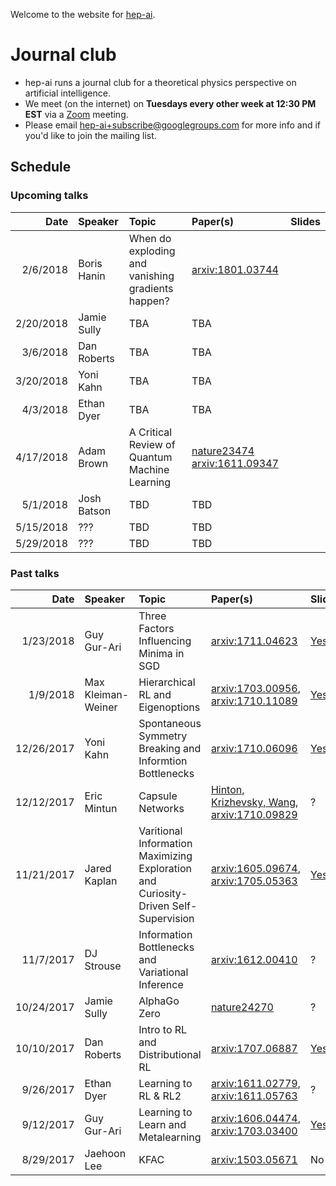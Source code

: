 Welcome to the website for [hep-ai](https://hep-ai.org).



# Journal club

* hep-ai runs a journal club for a theoretical physics perspective on artificial intelligence.
* We meet (on the internet) on **Tuesdays every other week at 12:30 PM EST** via a [Zoom](https://zoom.us/) meeting. 
* Please email [hep-ai+subscribe@googlegroups.com](mailto:hep-ai+subscribe@googlegroups.com) for more info and if you'd like to join the mailing list.

## Schedule

### Upcoming talks

| Date | Speaker | Topic | Paper(s) | Slides |
| ----:|:------- | :---- |:-------- | :----- |
| 2/6/2018 | Boris Hanin | When do exploding and vanishing gradients happen? | [arxiv:1801.03744](https://arxiv.org/abs/1801.03744) | |
| 2/20/2018 | Jamie Sully | TBA | TBA | |
| 3/6/2018 | Dan Roberts | TBA | TBA | |
| 3/20/2018 | Yoni Kahn | TBA | TBA | |
| 4/3/2018 | Ethan Dyer | TBA | TBA | |
| 4/17/2018 | Adam Brown | A Critical Review of Quantum Machine Learning | [nature23474](https://www.nature.com/articles/nature23474) [arxiv:1611.09347](https://arxiv.org/abs/1611.09347) | |
| 5/1/2018 | Josh Batson | TBD | TBD | |
| 5/15/2018 | ??? | TBD | TBD | |
| 5/29/2018 | ??? | TBD | TBD | |

### Past talks

| Date | Speaker | Topic | Paper(s) | Slides |
| ----:|:------- | :---- |:-------- | :----- |
| 1/23/2018 | Guy Gur-Ari | Three Factors Influencing Minima in SGD| [arxiv:1711.04623](https://arxiv.org/abs/1711.04623) | [Yes](slides/2018-01-23.pdf) |
| 1/9/2018 | Max Kleiman-Weiner | Hierarchical RL and Eigenoptions | [arxiv:1703.00956](https://arxiv.org/abs/1703.00956), [arxiv:1710.11089](https://arxiv.org/abs/1710.11089) | [Yes](slides/2018-01-09.key) |
| 12/26/2017 | Yoni Kahn | Spontaneous Symmetry Breaking and Informtion Bottlenecks | [arxiv:1710.06096](https://arxiv.org/abs/1710.06096) | [Yes](slides/2017-12-26.pdf) |
| 12/12/2017 | Eric Mintun | Capsule Networks | [Hinton, Krizhevsky, Wang](http://www.cs.toronto.edu/~fritz/absps/transauto6.pdf), [arxiv:1710.09829](https://arxiv.org/abs/1710.09829) | ? |
| 11/21/2017 | Jared Kaplan | Varitional Information Maximizing Exploration and Curiosity-Driven Self-Supervision | [arxiv:1605.09674](https://arxiv.org/abs/1605.09674), [arxiv:1705.05363](https://arxiv.org/abs/1705.05363) | [Yes](slides/2017-11-21.key) |
| 11/7/2017 | DJ Strouse | Information Bottlenecks and Variational Inference | [arxiv:1612.00410](https://arxiv.org/abs/1612.00410) | ? |
| 10/24/2017 | Jamie Sully | AlphaGo Zero | [nature24270](https://www.nature.com/articles/nature24270) | ? |
| 10/10/2017 | Dan Roberts | Intro to RL and Distributional RL | [arxiv:1707.06887](https://arxiv.org/abs/1707.06887) | [Yes](slides/2017-10-10.pdf) |
| 9/26/2017 | Ethan Dyer | Learning to RL & RL2 | [arxiv:1611.02779](https://arxiv.org/abs/1611.02779), [arxiv:1611.05763](https://arxiv.org/abs/1611.05763) | ? |
| 9/12/2017 | Guy Gur-Ari | Learning to Learn and Metalearning | [arxiv:1606.04474](https://arxiv.org/abs/1606.04474), [arxiv:1703.03400](https://arxiv.org/abs/1703.03400) | [Yes](slides/2017-09-12.pdf) |
| 8/29/2017 | Jaehoon Lee | KFAC | [arxiv:1503.05671](https://arxiv.org/abs/1503.05671) | No |
